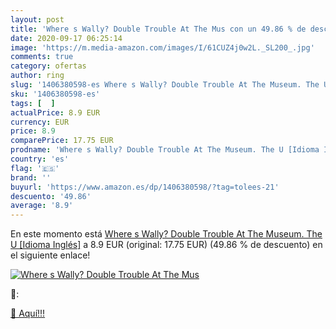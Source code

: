 ```yaml
---
layout: post
title: 'Where s Wally? Double Trouble At The Mus con un 49.86 % de descuento'
date: 2020-09-17 06:25:14
image: 'https://m.media-amazon.com/images/I/61CUZ4j0w2L._SL200_.jpg'
comments: true
category: ofertas
author: ring
slug: '1406380598-es Where s Wally? Double Trouble At The Museum. The U [Idioma...'
sku: '1406380598-es'
tags: [  ]
actualPrice: 8.9 EUR
currency: EUR
price: 8.9
comparePrice: 17.75 EUR
prodname: 'Where s Wally? Double Trouble At The Museum. The U [Idioma Inglés]'
country: 'es'
flag: '🇪🇸'
brand: ''
buyurl: 'https://www.amazon.es/dp/1406380598/?tag=tolees-21'
descuento: '49.86'
average: '8.9'
---
```


En este momento está [Where s Wally? Double Trouble At The Museum. The U [Idioma Inglés]](https://www.amazon.es/dp/1406380598/?tag=tolees-21) a 8.9 EUR (original: 17.75 EUR) (49.86 %  de descuento) en el siguiente enlace!

[![Where s Wally? Double Trouble At The Mus](https://m.media-amazon.com/images/I/61CUZ4j0w2L._SL200_.jpg)](https://www.amazon.es/dp/1406380598/?tag=tolees-21)

🔎:


[🛒 Aquí!!!](https://www.amazon.es/dp/1406380598/?tag=tolees-21)
